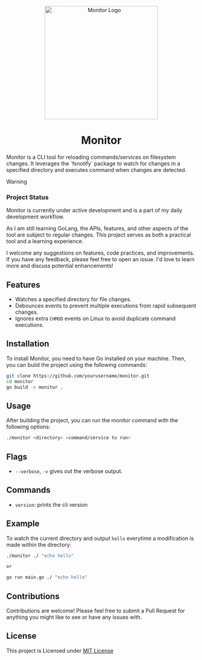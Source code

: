 <p align="center">
    <img src="https://github.com/maranix/monitor/assets/59292838/4d8598f2-a345-4ab3-b533-e07a1d3e9610" alt="Monitor Logo" width="300" height="300"/>
</p>

<h1 align="center">Monitor</h1>
Monitor is a CLI tool for reloading commands/services on filesystem changes. It leverages the `fsnotify` package to watch for changes in a specified directory and executes command when changes are detected.

> [!WARNING]
> ### Project Status
> Monitor is currently under active development and is a part of my daily development workflow.
>
> As I am still learning GoLang, the APIs, features, and other aspects of the tool are subject to regular changes. This project serves as both a practical tool and a learning experience.
>
> I welcome any suggestions on features, code practices, and improvements. If you have any feedback, please feel free to open an issue. I'd love to learn more and discuss potential enhancements!

## Features

- Watches a specified directory for file changes.
- Debounces events to prevent multiple executions from rapid subsequent changes.
- Ignores extra `CHMOD` events on Linux to avoid duplicate command executions.

## Installation

To install Monitor, you need to have Go installed on your machine. Then, you can build the project using the following commands:

```bash
git clone https://github.com/yourusername/monitor.git
cd monitor
go build -o monitor .
```

## Usage

After building the project, you can run the monitor command with the following options:

```bash
./monitor <directory> <command/service to run>
```

## Flags

- `--verbose`, `-v` gives out the verbose output.

## Commands

- `version`: prints the cli version

## Example

To watch the current directory and output `hello` everytime a modification is made within the directory:

```bash
./monitor ./ "echo hello"

or

go run main.go ./ "echo hello"
```

## Contributions

Contributions are welcome! Please feel free to submit a Pull Request for anything you might like to see or have any issues with.

## License

This project is Licensed under [MIT License](https://github.com/maranix/monitor/blob/main/LICENSE)
